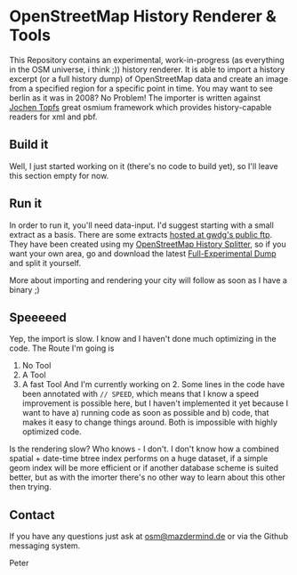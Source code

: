 # OpenStreetMap History Renderer & Tools
This Repository contains an experimental, work-in-progress (as everything in the OSM universe, i think ;)) history renderer. It is able to import a history excerpt (or a full history dump) of OpenStreetMap data and create an image from a specified region for a specific point in time. You may want to see berlin as it was in 2008? No Problem! The importer is written against [Jochen Topfs](https://github.com/joto) great osmium framework which provides history-capable readers for xml and pbf.

## Build it
Well, I just started working on it (there's no code to build yet), so I'll leave this section empty for now.

## Run it
In order to run it, you'll need data-input. I'd suggest starting with a small extract as a basis. There are some extracts [hosted at gwdg's public ftp](http://ftp5.gwdg.de/pub/misc/openstreetmap/osm-full-history-extracts/110418/hardcut-bbox-pbf/). They have been created using my [OpenStreetMap History Splitter](https://raw.github.com/MaZderMind/osm-history-splitter/), so if you want your own area, go and download the latest [Full-Experimental Dump](http://planet.osm.org/full-experimental/) and split it yourself.

More about importing and rendering your city will follow as soon as I have a binary ;)

## Speeeeed
Yep, the import is slow. I know and I haven't done much optimizing in the code. The Route I'm going is
1. No Tool
2. A Tool
3. A fast Tool
And I'm currently working on 2. Some lines in the code have been annotated with `// SPEED`, which means that I know a speed improvement is possible here, but I haven't implemented it yet because I want to have a) running code as soon as possible and b) code, that makes it easy to change things around. Both is impossible with highly optimized code.

Is the rendering slow? Who knows - I don't. I don't know how a combined spatial + date-time btree index performs on a huge dataset, if a simple geom index will be more efficient or if another database scheme is suited better, but as with the imorter there's no other way to learn about this other then trying.

## Contact
If you have any questions just ask at osm@mazdermind.de or via the Github messaging system.

Peter

